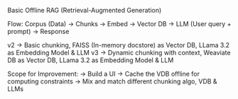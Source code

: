 Basic Offline RAG (Retrieval-Augmented Generation)

Flow:
Corpus (Data) -> Chunks -> Embed -> Vector DB -> LLM (User query + prompt) -> Response

v2 -> Basic chunking, FAISS (In-memory docstore) as Vector DB, LLama 3.2 as Embedding Model & LLM
v3 -> Dynamic chunking with context, Weaviate DB as Vector DB, LLama 3.2 as Embedding Model & LLM

Scope for Improvement:
-> Build a UI
-> Cache the VDB offline for computing constraints
-> Mix and match different chunking algo, VDB & LLMs